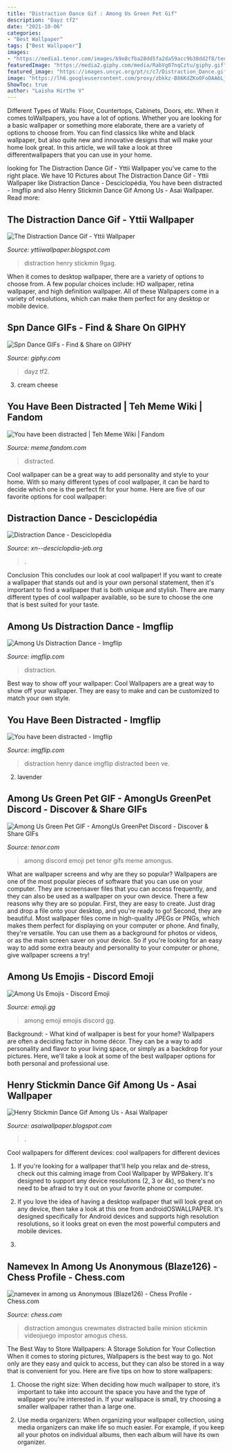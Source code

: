 ```yaml
---
title: "Distraction Dance Gif : Among Us Green Pet Gif"
description: "Dayz tf2"
date: "2021-10-06"
categories:
- "Best Wallpaper"
tags: ["Best Wallpaper"]
images:
- "https://media1.tenor.com/images/b9e8cfba28dd5fa2da59acc9b38dd2f8/tenor.gif?itemid=18912877"
featuredImage: "https://media2.giphy.com/media/RabVg07nqCztu/giphy.gif"
featured_image: "https://images.uncyc.org/pt/c/c7/Distraction_Dance.gif"
image: "https://lh6.googleusercontent.com/proxy/zbkkz-B86KdZKo0FoOAA6LjKItZvi26tC0iEvhhpFaAau_lYrFk7IMKxqPxwZh06BVkQ9sh09lq_2MSS9xRHacTpdjhtpVf-BopWzQtioX0VTMGc0JdxlSY0xH8OAWYG15q1nhJMktb91t-TpoqPAg-7JHRgXzE5zluVoL7LeARAMccwILRQ0ztcDq9n9DcdMACdXKWILktT0LpPt0OPmqBpv1iPXr9Vh2yQ2phpDdw5odGy7JqaQ2sf_l8d7REfFOOD7a4pAbISh0PmQTX4I61UwMNmGWabCpEFTxJRa1u_JQHoYBT3cwXD-ajj346ExrZsunrgHahME_JjbPG1Lhsjflj9ofONhF6y5ssp4ioJTH8pqspG8pZp-sfv2gpZK71BQWDX66LB9i_0UoqwvJaFzljlAPk04ohYtgP-6mYA6PbP0rwAgn3GDG3ioxNCEedXXxckpuNqyB8LfBoY_5lMaJtnCb641swUrF4OjNmipNJoYiuwav1DX20oTLutF5ARdDqfHONWRlGzTJCWXDjINhlPkQViy47qLkTYwLoLgVGWQwvfk0yDUAWCvW2xXjzHyJporgdlLpYFZe4wga7oRq9Uz4YW5Ya5nk2E5rTTxXIK4bVMrSpkhhW7tADugLbiGCOdQbl0FI4aVVP-AZ3W34yRRmw4IQN99U8Ui73hmbf5WFzw8uwcT4jYMVAE77b4C63cBTsU8nD5rdFpES5d67-66w-GKJHK4g33j539Q67zjGDZcSv2pYJ5MC88jJ7jXcJXaJg4geKyTXYmkIv-oJavJvlkHgYzGFpALAMEgCO-RT7ePUbqallmPu0hz4Sdlwql8Doj9GQetq8WWYAwkLcble6hkzCwrkJWieqsXr_rRP-ZAIEsynKTtcUp3oCRit1PY0VAK3Jo6f5cAXf8rmYBz4smEUqGAYO_tOL8rzmebwQUKryuvKpeQo9VfXk_XHctb0AFdQ=w1200-h630-p-k-no-nu"
ShowToc: true
author: "Laisha Hirthe V"
---
```



Different Types of Walls: Floor, Countertops, Cabinets, Doors, etc.
When it comes toWallpapers, you have a lot of options. Whether you are looking for a basic wallpaper or something more elaborate, there are a variety of options to choose from. You can find classics like white and black wallpaper, but also quite new and innovative designs that will make your home look great. In this article, we will take a look at three differentwallpapers that you can use in your home.

	

		
looking for The Distraction Dance Gif - Yttii Wallpaper you've came to the right place. We have 10 Pictures about The Distraction Dance Gif - Yttii Wallpaper like Distraction Dance - Desciclopédia, You have been distracted - Imgflip and also Henry Stickmin Dance Gif Among Us - Asai Wallpaper. Read more:
		
    
## The Distraction Dance Gif - Yttii Wallpaper

<img loading=lazy src="https://i.imgflip.com/4lk436.gif" onerror="this.onerror=null;this.src='https://tse3.mm.bing.net/th?id=OIP.wtS9XMtzt0GUB0UzkuMYEAAAAA&amp;pid=15.1';" alt="The Distraction Dance Gif - Yttii Wallpaper">

_Source: yttiiwallpaper.blogspot.com_

>distraction henry stickmin 9gag. 

	

When it comes to desktop wallpaper, there are a variety of options to choose from. A few popular choices include: HD wallpaper, retina wallpaper, and high definition wallpaper. All of these Wallpapers come in a variety of resolutions, which can make them perfect for any desktop or mobile device. 

    
## Spn Dance GIFs - Find &amp; Share On GIPHY

<img loading=lazy src="https://media2.giphy.com/media/RabVg07nqCztu/giphy.gif" onerror="this.onerror=null;this.src='https://tse2.mm.bing.net/th?id=OIP.j9CUivTSOWKNgQQLAgSi-AAAAA&amp;pid=15.1';" alt="Spn Dance GIFs - Find &amp; Share on GIPHY">

_Source: giphy.com_

>dayz tf2. 

	

3. cream cheese 

    
## You Have Been Distracted | Teh Meme Wiki | Fandom

<img loading=lazy src="https://vignette.wikia.nocookie.net/meme/images/5/5a/Distraction_dance.gif/revision/latest/scale-to-width-down/310?cb=20200830173030" onerror="this.onerror=null;this.src='https://tse1.mm.bing.net/th?id=OIP.JQh4cxlNpdh3_WK6khexeAAAAA&amp;pid=15.1';" alt="You have been distracted | Teh Meme Wiki | Fandom">

_Source: meme.fandom.com_

>distracted. 

	

Cool wallpaper can be a great way to add personality and style to your home. With so many different types of cool wallpaper, it can be hard to decide which one is the perfect fit for your home. Here are five of our favorite options for cool wallpaper: 

    
## Distraction Dance - Desciclopédia

<img loading=lazy src="https://images.uncyc.org/pt/c/c7/Distraction_Dance.gif" onerror="this.onerror=null;this.src='https://tse4.mm.bing.net/th?id=OIP.FqG6pvhnsvHvvHplt98hVgAAAA&amp;pid=15.1';" alt="Distraction Dance - Desciclopédia">

_Source: xn--desciclopdia-jeb.org_

>. 

	

Conclusion
This concludes our look at cool wallpaper! If you want to create a wallpaper that stands out and is your own personal statement, then it's important to find a wallpaper that is both unique and stylish. There are many different types of cool wallpaper available, so be sure to choose the one that is best suited for your taste.

    
## Among Us Distraction Dance - Imgflip

<img loading=lazy src="https://i.imgflip.com/4oxo3p.gif" onerror="this.onerror=null;this.src='https://tse2.mm.bing.net/th?id=OIP.PLN8B3ctsE9w_Ti6HeebjQAAAA&amp;pid=15.1';" alt="Among Us Distraction Dance - Imgflip">

_Source: imgflip.com_

>distraction. 

	

Best way to show off your wallpaper:
Cool Wallpapers are a great way to show off your wallpaper. They are easy to make and can be customized to match your own style.

    
## You Have Been Distracted - Imgflip

<img loading=lazy src="https://i.imgflip.com/4c8d80.gif" onerror="this.onerror=null;this.src='https://tse3.mm.bing.net/th?id=OIP.fQzO04KwHe3XKVrZQeoG0wAAAA&amp;pid=15.1';" alt="You have been distracted - Imgflip">

_Source: imgflip.com_

>distraction henry dance imgflip distracted been ve. 

	

2. lavender 

    
## Among Us Green Pet GIF - AmongUs GreenPet Discord - Discover &amp; Share GIFs

<img loading=lazy src="https://media1.tenor.com/images/b9e8cfba28dd5fa2da59acc9b38dd2f8/tenor.gif?itemid=18912877" onerror="this.onerror=null;this.src='https://tse4.mm.bing.net/th?id=OIP.uejPuijdX6LaWazJs43S-AHaHa&amp;pid=15.1';" alt="Among Us Green Pet GIF - AmongUs GreenPet Discord - Discover &amp; Share GIFs">

_Source: tenor.com_

>among discord emoji pet tenor gifs meme amongus. 

	

What are wallpaper screens and why are they so popular?
Wallpapers are one of the most popular pieces of software that you can use on your computer. They are screensaver files that you can access frequently, and they can also be used as a wallpaper on your own device. There a few reasons why they are so popular. First, they are easy to create. Just drag and drop a file onto your desktop, and you're ready to go! Second, they are beautiful. Most wallpaper files come in high-quality JPEGs or PNGs, which makes them perfect for displaying on your computer or phone. And finally, they're versatile. You can use them as a background for photos or videos, or as the main screen saver on your device. So if you're looking for an easy way to add some extra beauty and personality to your computer or phone, give wallpaper screens a try!

    
## Among Us Emojis - Discord Emoji

<img loading=lazy src="https://emoji.gg/assets/emoji/6623_amongushype.gif" onerror="this.onerror=null;this.src='https://tse1.mm.bing.net/th?id=OIP.OpxQSFKIlRK43XBm74HhAwAAAA&amp;pid=15.1';" alt="Among Us Emojis - Discord Emoji">

_Source: emoji.gg_

>among emoji emojis discord gg. 

	

Background: - What kind of wallpaper is best for your home?
Wallpapers are often a deciding factor in home décor. They can be a way to add personality and flavor to your living space, or simply as a backdrop for your pictures. Here, we'll take a look at some of the best wallpaper options for both personal and professional use.

    
## Henry Stickmin Dance Gif Among Us - Asai Wallpaper

<img loading=lazy src="https://lh6.googleusercontent.com/proxy/zbkkz-B86KdZKo0FoOAA6LjKItZvi26tC0iEvhhpFaAau_lYrFk7IMKxqPxwZh06BVkQ9sh09lq_2MSS9xRHacTpdjhtpVf-BopWzQtioX0VTMGc0JdxlSY0xH8OAWYG15q1nhJMktb91t-TpoqPAg-7JHRgXzE5zluVoL7LeARAMccwILRQ0ztcDq9n9DcdMACdXKWILktT0LpPt0OPmqBpv1iPXr9Vh2yQ2phpDdw5odGy7JqaQ2sf_l8d7REfFOOD7a4pAbISh0PmQTX4I61UwMNmGWabCpEFTxJRa1u_JQHoYBT3cwXD-ajj346ExrZsunrgHahME_JjbPG1Lhsjflj9ofONhF6y5ssp4ioJTH8pqspG8pZp-sfv2gpZK71BQWDX66LB9i_0UoqwvJaFzljlAPk04ohYtgP-6mYA6PbP0rwAgn3GDG3ioxNCEedXXxckpuNqyB8LfBoY_5lMaJtnCb641swUrF4OjNmipNJoYiuwav1DX20oTLutF5ARdDqfHONWRlGzTJCWXDjINhlPkQViy47qLkTYwLoLgVGWQwvfk0yDUAWCvW2xXjzHyJporgdlLpYFZe4wga7oRq9Uz4YW5Ya5nk2E5rTTxXIK4bVMrSpkhhW7tADugLbiGCOdQbl0FI4aVVP-AZ3W34yRRmw4IQN99U8Ui73hmbf5WFzw8uwcT4jYMVAE77b4C63cBTsU8nD5rdFpES5d67-66w-GKJHK4g33j539Q67zjGDZcSv2pYJ5MC88jJ7jXcJXaJg4geKyTXYmkIv-oJavJvlkHgYzGFpALAMEgCO-RT7ePUbqallmPu0hz4Sdlwql8Doj9GQetq8WWYAwkLcble6hkzCwrkJWieqsXr_rRP-ZAIEsynKTtcUp3oCRit1PY0VAK3Jo6f5cAXf8rmYBz4smEUqGAYO_tOL8rzmebwQUKryuvKpeQo9VfXk_XHctb0AFdQ=w1200-h630-p-k-no-nu" onerror="this.onerror=null;this.src='https://tse2.mm.bing.net/th?id=OIP.pzKr-xEK9WdlJ8NxhMJPNwHaD4&amp;pid=15.1';" alt="Henry Stickmin Dance Gif Among Us - Asai Wallpaper">

_Source: asaiwallpaper.blogspot.com_

>. 

	

Cool wallpapers for different devices:
cool wallpapers for different devices 

1. If you're looking for a wallpaper that'll help you relax and de-stress, check out this calming image from Cool Wallpaper by WPBakery. It's designed to support any device resolutions (2, 3 or 4k), so there's no need to be afraid to try it out on your favorite phone or computer.

2. If you love the idea of having a desktop wallpaper that will look great on any device, then take a look at this one from androidOSWALLPAPER. It's designed specifically for Android devices and supports high resolution resolutions, so it looks great on even the most powerful computers and mobile devices.

3.

    
## Namevex In Among Us Anonymous (Blaze126) - Chess Profile - Chess.com

<img loading=lazy src="https://images.chesscomfiles.com/uploads/v1/images_users/tiny_mce/Blaze126/phpDlwK94.gif" onerror="this.onerror=null;this.src='https://tse4.mm.bing.net/th?id=OIP.ulgBSZSLWwzigjCLYJ2gKwHaEK&amp;pid=15.1';" alt="namevex in among us Anonymous (Blaze126) - Chess Profile - Chess.com">

_Source: chess.com_

>distraction amongus crewmates distracted baile minion stickmin videojuego impostor amogus chess. 

	

The Best Way to Store Wallpapers: A Storage Solution for Your Collection
When it comes to storing pictures, Wallpapers is the best way to go. Not only are they easy and quick to access, but they can also be stored in a way that is convenient for you. Here are five tips on how to store wallpapers:
1) Choose the right size: When deciding how much wallpaper to store, it’s important to take into account the space you have and the type of wallpaper you’re interested in. If your wallspace is small, try choosing a smaller wallpaper rather than a large one.

2) Use media organizers: When organizing your wallpaper collection, using media organizers can make life so much easier. For example, if you keep all your photos on individual albums, then each album will have its own organizer.

